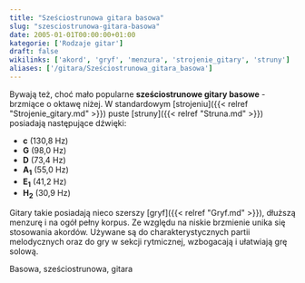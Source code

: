 ```yaml
---
title: "Sześciostrunowa gitara basowa"
slug: "szesciostrunowa-gitara-basowa"
date: 2005-01-01T00:00:00+01:00
kategorie: ['Rodzaje gitar']
draft: false
wikilinks: ['akord', 'gryf', 'menzura', 'strojenie_gitary', 'struny']
aliases: ['/gitara/Sześciostrunowa_gitara_basowa']
---
```

Bywają też, choć mało popularne **sześciostrunowe gitary basowe** -
brzmiące o oktawę niżej. W standardowym
[strojeniu]({{< relref "Strojenie_gitary.md" >}}) puste
[struny]({{< relref "Struna.md" >}}) posiadają następujące dźwięki:

  - **c** (130,8 Hz)
  - **G** (98,0 Hz)
  - **D** (73,4 Hz)
  - **A<sub>1</sub>** (55,0 Hz)
  - **E<sub>1</sub>** (41,2 Hz)
  - **H<sub>2</sub>** (30,9 Hz)

Gitary takie posiadają nieco szerszy [gryf]({{< relref "Gryf.md" >}}), dłuższą
menzurę<!-- link nie odnosił się do niczego: 'Sześciostrunowa gitara basowa' (PosixPath('Sześciostrunowa_gitara_basowa.md')) links to 'menzura' (PosixPath('/no/path/exists')) and that does not exist --> i na ogół pełny korpus. Ze względu na
niskie brzmienie unika się stosowania akordów<!-- link nie odnosił się do niczego: 'Sześciostrunowa gitara basowa' (PosixPath('Sześciostrunowa_gitara_basowa.md')) links to 'akord' (PosixPath('/no/path/exists')) and that does not exist -->.
Używane są do charakterystycznych partii melodycznych oraz do gry w
sekcji rytmicznej, wzbogacają i ułatwiają grę solową.

Basowa, sześciostrunowa, gitara<!-- link nie odnosił się do niczego: 'Sześciostrunowa gitara basowa' (PosixPath('Sześciostrunowa_gitara_basowa.md')) links to 'kategoria:rodzaje_gitar' (PosixPath('/no/path/exists')) and that does not exist -->
